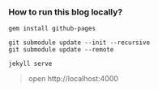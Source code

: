 ### How to run this blog locally?

```
gem install github-pages

git submodule update --init --recursive
git submodule update --remote

jekyll serve
```

> open http://localhost:4000
